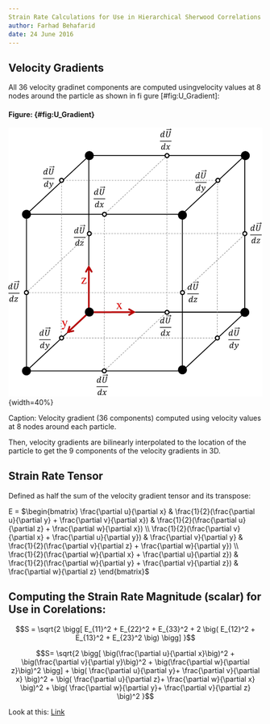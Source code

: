 ```yaml
---
Strain Rate Calculations for Use in Hierarchical Sherwood Correlations
author: Farhad Behafarid
date: 24 June 2016
---
```



## Velocity Gradients

All 36 velocity gradinet components are computed usingvelocity values at 8 nodes around the particle as shown in fi
gure [#fig:U_Gradient]:

#### Figure: {#fig:U_Gradient}

![](./Figures/U_Gradient.jpg){width=40%}

Caption: Velocity gradient (36 components) computed using velocity values at 8 nodes around each particle.

Then, velocity gradients are bilinearly interpolated to the location of the particle to get the 9 components of the velocity gradients in 3D.




## Strain Rate Tensor

Defined as half the sum of the velocity gradient tensor and its transpose:

E = $\begin{bmatrix}
\frac{\partial u}{\partial x}  							& \frac{1}{2}(\frac{\partial u}{\partial y} +  \frac{\partial v}{\partial x})   & \frac{1}{2}(\frac{\partial u}{\partial z} +  \frac{\partial w}{\partial x}) \\
\frac{1}{2}(\frac{\partial v}{\partial x} +  \frac{\partial u}{\partial y})     & \frac{\partial v}{\partial y} 						& \frac{1}{2}(\frac{\partial v}{\partial z} +  \frac{\partial w}{\partial y}) \\
\frac{1}{2}(\frac{\partial w}{\partial x} +  \frac{\partial u}{\partial z})   	& \frac{1}{2}(\frac{\partial w}{\partial y} +  \frac{\partial v}{\partial z})   & \frac{\partial w}{\partial z} 
\end{bmatrix}$



## Computing the Strain Rate Magnitude (scalar) for Use in Corelations:
~~~math
S =  \sqrt{2 \bigg[ E_{11}^2 + E_{22}^2 + E_{33}^2  + 2 \big( E_{12}^2 + E_{13}^2 + E_{23}^2 \big) \bigg] }
~~~

~~~math
S= \sqrt{2 \bigg[ \big(\frac{\partial u}{\partial x}\big)^2 
                + \big(\frac{\partial v}{\partial y}\big)^2
                + \big(\frac{\partial w}{\partial z}\big)^2   \bigg]
                + \big( \frac{\partial u}{\partial y}+ \frac{\partial v}{\partial x} \big)^2                 
                + \big( \frac{\partial u}{\partial z}+ \frac{\partial w}{\partial x} \big)^2 
                + \big( \frac{\partial w}{\partial y}+ \frac{\partial v}{\partial z} \big)^2 
                 }
~~~

Look at this: [Link](http://www.cfd-online.com/Forums/fluent-udf/90818-strain-rate-magnitude.html)


